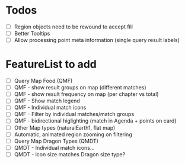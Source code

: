 # Todos
- [ ] Region objects need to be rewound to accept fill 
- [ ] Better Tooltips
- [ ] Allow processing point meta information (single query result labels)

# FeatureList to add
- [ ] Query Map Food (QMF)
- [ ] QMF - show result groups on map (different matches)
- [ ] QMF - show result frequency on map (per chapter vs total)
- [ ] QMF - Show match legend
- [ ] QMF - Individual match icons
- [ ] QMF - Filter by individual matches/match groups
- [ ] QMF - bidirectional higlighting (match in Agenda + points on card)
- [ ] Other Map types (naturalEarth1, flat map)
- [ ] Automatic, animated region zooming on filtering
- [ ] Query Map Dragon Types (QMDT)
- [ ] QMDT - Individual match icons...
- [ ] QMDT - icon size matches Dragon size type?
